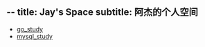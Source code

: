 -- 
title: Jay's Space
subtitle: 阿杰的个人空间
--

- [go_study](./go_study/index.md)
- [mysql_study](./mysql_study/index.md)